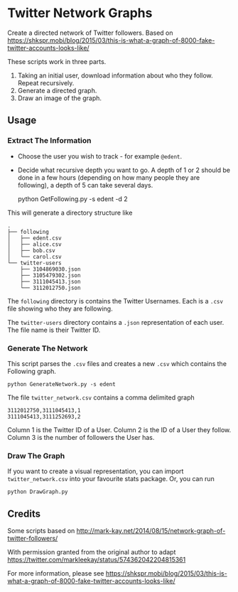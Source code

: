 # Twitter Network Graphs
Create a directed network of Twitter followers.
Based on https://shkspr.mobi/blog/2015/03/this-is-what-a-graph-of-8000-fake-twitter-accounts-looks-like/

These scripts work in three parts.

1. Taking an initial user, download information about who they follow. Repeat recursively.
2. Generate a directed graph.
3. Draw an image of the graph.

## Usage

### Extract The Information
* Choose the user you wish to track - for example `@edent`.
* Decide what recursive depth you want to go.  A depth of 1 or 2 should be done in a few hours (depending on how many people they are following), a depth of 5 can take several days.

    python GetFollowing.py -s edent -d 2

This will generate a directory structure like
```
.
├── following
│   ├── edent.csv
│   ├── alice.csv
│   ├── bob.csv
│   └── carol.csv
└── twitter-users
    ├── 3104869030.json
    ├── 3105479302.json
    ├── 3111045413.json
    └── 3112012750.json
```

The `following` directory is contains the Twitter Usernames. Each is a `.csv` file showing who they are following.

The `twitter-users` directory contains a `.json` representation of each user.  The file name is their Twitter ID.

### Generate The Network

This script parses the `.csv` files and creates a new `.csv` which contains the Following graph.

    python GenerateNetwork.py -s edent
    
The file `twitter_network.csv` contains a comma delimited graph

```
3112012750,3111045413,1
3111045413,3111252693,2
```

Column 1 is the Twitter ID of a User.  Column 2 is the ID of a User they follow.  Column 3 is the number of followers the User has.

### Draw The Graph

If you want to create a visual representation, you can import `twitter_network.csv` into your favourite stats package.  Or, you can run

    python DrawGraph.py
    
## Credits

Some scripts based on http://mark-kay.net/2014/08/15/network-graph-of-twitter-followers/

With permission granted from the original author to adapt https://twitter.com/markleekay/status/574362042204815361

For more information, please see https://shkspr.mobi/blog/2015/03/this-is-what-a-graph-of-8000-fake-twitter-accounts-looks-like/

